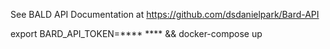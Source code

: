 See BALD API Documentation  at https://github.com/dsdanielpark/Bard-API

export BARD_API_TOKEN=**** **** && docker-compose up